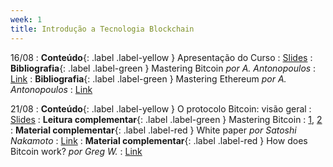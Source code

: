 ```yaml
---
week: 1
title: Introdução a Tecnologia Blockchain
---
```


16/08
: **Conteúdo**{: .label .label-yellow } Apresentação do Curso
  : [Slides](#)
    <!-- : [Recording](https://youtu.be/tYbL0r3Mtck) -->
: **Bibliografia**{: .label .label-green } Mastering Bitcoin *por A. Antonopoulos*
  : [Link](https://github.com/bitcoinbook/bitcoinbook)
: **Bibliografia**{: .label .label-green } Mastering Ethereum *por A. Antonopoulos*
  : [Link](https://github.com/ethereumbook/ethereumbook)

21/08
: **Conteúdo**{: .label .label-yellow } O protocolo Bitcoin: visão geral
  : [Slides](#)
    <!-- : [Recording](https://youtu.be/tYbL0r3Mtck) -->
: **Leitura complementar**{: .label .label-green } Mastering Bitcoin
  : [1](https://github.com/bitcoinbook/bitcoinbook/blob/develop/ch01.asciidoc), [2](https://github.com/bitcoinbook/bitcoinbook/blob/develop/ch02.asciidoc)
: **Material complementar**{: .label .label-red } White paper *por Satoshi Nakamoto*
  : [Link](https://bitcoin.org/bitcoin.pdf)
: **Material complementar**{: .label .label-red } How does Bitcoin work? *por Greg W.*
  : [Link](https://learnmeabitcoin.com/)